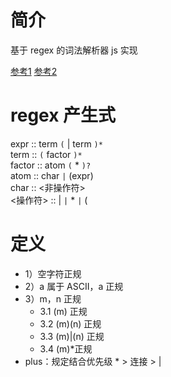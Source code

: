 # 简介

基于 regex 的词法解析器 js 实现

[参考1](https://deniskyashif.com/2020/08/17/parsing-regex-with-recursive-descent/)
[参考2](https://github.com/deniskyashif/regexjs/tree/master)

# regex 产生式

expr :: term `(` | term `)*`  
term :: `(` factor `)*`  
factor :: atom `(` \* `)?`   
atom :: char `|` (expr)  
char :: <非操作符>  
<操作符> :: | `|` \* `|` \(  

# 定义

- 1）空字符正规
- 2）a 属于 ASCII，a 正规
- 3）m，n 正规
  - 3.1 (m) 正规
  - 3.2 (m)(n) 正规
  - 3.3 (m)|(n) 正规
  - 3.4 (m)\*正规
- plus：规定结合优先级 \* > 连接 > |
